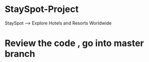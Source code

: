 # StaySpot-Project
StaySpot --> Explore Hotels and Resorts Worldwide
# Review the code , go into master branch
